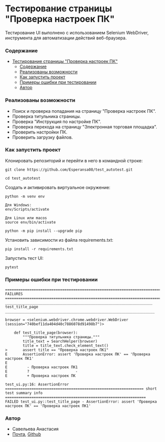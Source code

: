 
# Тестирование страницы "Проверка настроек ПК"
Тестирование UI выполнено с использованием Selenium WebDriver, инструмента для автоматизации действий веб-браузера.  

### Содержание
- [Тестирование страницы "Проверка настроек ПК"](#тестирование-страницы-проверка-настроек-пк)
    - [Содержание](#содержание)
    - [Реализованы возможности](#реализованы-возможности)
    - [Как запустить проект](#как-запустить-проект)
    - [Примеры ошибки при тестировании](#примеры-ошибки-при-тестировании)
    - [Автор](#автор)


### Реализованы возможности
* Поиск и проверка попадания на страницу "Проверка настроек ПК".
* Проверка титульника страницы.
* Проверка "Инструкция по настройке ПК".
* Проверка перехода на страницу "Электронная торговая площадка".
* Проверить настройки ПК.
* Проверить загрузку файлов.


### Как запустить проект

Клонировать репозиторий и перейти в него в командной строке:

```
git clone https://github.com/Esperansa08/test_autotest.git
```
```
cd test_autotest
```

Cоздать и активировать виртуальное окружение:

```
python -m venv env
```
```
Для Windows:
env/Scripts/activate

Для Linux или macos
source env/bin/activate
```
```
python -m pip install --upgrade pip
```

Установить зависимости из файла requirements.txt:
```
pip install -r requirements.txt
```
Запустить тест UI:
```
pytest
```

### Примеры ошибки при тестировании
```
======================================================================= FAILURES ======================================================================= 
___________________________________________________________________ test_title_page ____________________________________________________________________ 

browser = <selenium.webdriver.chrome.webdriver.WebDriver (session="740bef11da404d40c7886078d91498b7")>

    def test_title_page(browser):
        """Проверка титульника страницы."""
        title_text = SearchHelper(browser)
        title = title_text.check_element_text()
>       assert title == "Проверка настроек ПК1"
E       AssertionError: assert 'Проверка настроек ПК' == 'Проверка настроек ПК1'
E
E         - Проверка настроек ПК1
E         ?                     -
E         + Проверка настроек ПК

test_ui.py:16: AssertionError
=============================================================== short test summary info ================================================================ 
FAILED test_ui.py::test_title_page - AssertionError: assert 'Проверка настроек ПК' == 'Проверка настроек ПК1'
```

### Автор
 * Савельева Анастасия 
 * [Почта](Visteria09@yandex.ru), [Github](https://github.com/Esperansa08) 
